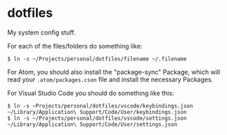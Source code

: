 dotfiles
========

My system config stuff.

For each of the files/folders do something like:

    $ ln -s ~/Projects/personal/dotfiles/filename ~/.filename

For Atom, you should also install the "package-sync" Package, which will read
your `.atom/packages.cson` file and install the necessary Packages.

For Visual Studio Code you should do something like this:

    $ ln -s ~Projects/personal/dotfiles/vscode/keybindings.json ~/Library/Application\ Support/Code/User/keybindings.json
    $ ln -s ~/Projects/personal/dotfiles/vscode/settings.json ~/Library/Application\ Support/Code/User/settings.json
